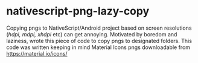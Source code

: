 # nativescript-png-lazy-copy

Copying pngs to NativeScript/Android project based on screen resolutions (*hdpi, mdpi, xhdpi* etc) can get annoying. Motivated by boredom and laziness, wrote this piece of code to copy pngs to designated folders. This code was written keeping in mind Material Icons pngs downloadable from https://material.io/icons/
